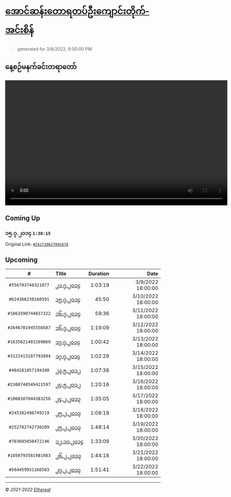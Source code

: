 # [အောင်ဆန်းတောရတပ်ဦးကျောင်းတိုက်-အင်းစိန်](https://www.facebook.com/655653464834259)

> generated for 3/8/2022, 6:00:00 PM

## နေ့စဉ်မနက်ခင်းတရာတော်

<video type="video/mp4" src="https://storage.googleapis.com/mogok-aungsan.appspot.com/public/dhamma/videos/output.mp4" width="720" height="405" preload="auto" controls></video>

## Coming Up

### ၁၅.၇.၂၀၁၄ `1:30:15`

Original Link: [`#241730627092678`](https://www.facebook.com/655653464834259/videos/241730627092678)

## Upcoming

| # | Title | Duration | Date |
|:-----:|:------|---------:|-------------:|
| `#556703748321077` | [၂၁.၇.၂၀၁၄](https://www.facebook.com/655653464834259/videos/556703748321077) | 1:03:19 | 3/9/2022 18:00:00 |
| `#624366238160591` | [၁၅.၇.၂၀၁၄](https://www.facebook.com/655653464834259/videos/624366238160591) | 45:50 | 3/10/2022 18:00:00 |
| `#1063590744037322` | [၁၆.၇.၂၀၁၄](https://www.facebook.com/655653464834259/videos/1063590744037322) | 59:36 | 3/11/2022 18:00:00 |
| `#2646701945550587` | [၁၆.၇.၂၀၁၄](https://www.facebook.com/655653464834259/videos/2646701945550587) | 1:19:09 | 3/12/2022 18:00:00 |
| `#1635621403269869` | [၁၇.၇.၂၀၁၄](https://www.facebook.com/655653464834259/videos/1635621403269869) | 1:00:42 | 3/13/2022 18:00:00 |
| `#3122413187793894` | [၁၇.၇.၂၀၁၄](https://www.facebook.com/655653464834259/videos/3122413187793894) | 1:02:29 | 3/14/2022 18:00:00 |
| `#404281857194398` | [၂၃.၅.၂၀၁၂](https://www.facebook.com/655653464834259/videos/404281857194398) | 1:07:38 | 3/15/2022 18:00:00 |
| `#2308740549421597` | [၂၄.၅.၂၀၁၂](https://www.facebook.com/655653464834259/videos/2308740549421597) | 1:20:16 | 3/16/2022 18:00:00 |
| `#1060107044383256` | [၂၄.၂.၂၀၁၃](https://www.facebook.com/655653464834259/videos/1060107044383256) | 1:35:05 | 3/17/2022 18:00:00 |
| `#245382496749219` | [၂၅.၂.၂၀၁၃](https://www.facebook.com/655653464834259/videos/245382496749219) | 1:08:18 | 3/18/2022 18:00:00 |
| `#252702742730209` | [၂၅.၂.၂၀၁၃](https://www.facebook.com/655653464834259/videos/252702742730209) | 1:48:14 | 3/19/2022 18:00:00 |
| `#703605650472146` | [၁၂.၁၀.၂၀၁၄](https://www.facebook.com/655653464834259/videos/703605650472146) | 1:33:09 | 3/20/2022 18:00:00 |
| `#1050793581981983` | [၂၆.၂.၂၀၁၃](https://www.facebook.com/655653464834259/videos/1050793581981983) | 1:44:18 | 3/21/2022 18:00:00 |
| `#564459931166503` | [၂၇.၂.၂၀၁၃](https://www.facebook.com/655653464834259/videos/564459931166503) | 1:51:41 | 3/22/2022 18:00:00 |

---

_&copy; 2021-2022 [Ethereal](https://github.com/etherealtech)_